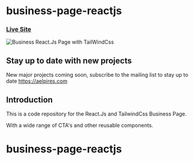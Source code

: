 # business-page-reactjs

### [Live Site](https://business-page-reactjs.vercel.app/)


![Business React.Js Page with TailWindCss](https://i.ibb.co/NtVz6CQ/bank.jpg)

## Stay up to date with new projects
New major projects coming soon, subscribe to the mailing list to stay up to date https://aelpires.com

## Introduction
This is a code repository for the React.Js and TailwindCss Business Page. 

With a wide range of CTA's and other reusable components.
# business-page-reactjs
